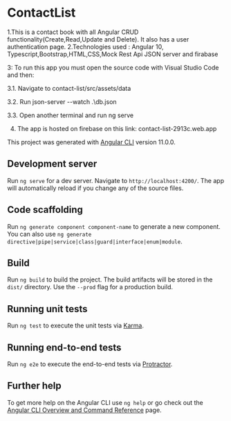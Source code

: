 # ContactList


1.This is a contact book with all Angular CRUD functionality(Create,Read,Update and Delete). It also has a user authentication page.
2.Technologies used : Angular 10, Typescript,Bootstrap,HTML,CSS,Mock Rest Api JSON server and firabase

3: To run this app you must open the source code with Visual Studio Code and then:


  3.1.  Navigate to contact-list/src/assets/data
  
  3.2.  Run json-server --watch .\db.json 
  
  3.3.  Open another terminal and run ng serve
  
4. The app is hosted on firebase on this link:   contact-list-2913c.web.app

This project was generated with [Angular CLI](https://github.com/angular/angular-cli) version 11.0.0.

## Development server

Run `ng serve` for a dev server. Navigate to `http://localhost:4200/`. The app will automatically reload if you change any of the source files.

## Code scaffolding

Run `ng generate component component-name` to generate a new component. You can also use `ng generate directive|pipe|service|class|guard|interface|enum|module`.

## Build

Run `ng build` to build the project. The build artifacts will be stored in the `dist/` directory. Use the `--prod` flag for a production build.

## Running unit tests

Run `ng test` to execute the unit tests via [Karma](https://karma-runner.github.io).

## Running end-to-end tests

Run `ng e2e` to execute the end-to-end tests via [Protractor](http://www.protractortest.org/).

## Further help

To get more help on the Angular CLI use `ng help` or go check out the [Angular CLI Overview and Command Reference](https://angular.io/cli) page.
